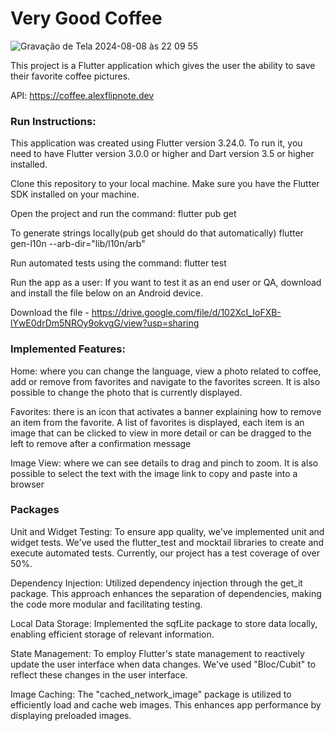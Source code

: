 # Very Good Coffee

![Gravação de Tela 2024-08-08 às 22 09 55](https://github.com/user-attachments/assets/d42199e4-9bab-4304-a60e-3c29c414694f)

This project is a Flutter application which gives the user the ability to save their favorite coffee pictures. 

API: https://coffee.alexflipnote.dev


### Run Instructions:

This application was created using Flutter version 3.24.0. To run it, you need to have Flutter version 3.0.0 or higher and Dart version 3.5 or higher installed.

Clone this repository to your local machine. Make sure you have the Flutter SDK installed on your machine.


Open the project and run the command:
flutter pub get

To generate strings locally(pub get should do that automatically)
flutter gen-l10n --arb-dir="lib/l10n/arb"

Run automated tests using the command:
flutter test

Run the app as a user:
If you want to test it as an end user or QA, download and install the file below on an Android device.

Download the file - https://drive.google.com/file/d/102XcI_IoFXB-lYwE0drDm5NROy9okvgG/view?usp=sharing

### Implemented Features:

Home: where you can change the language, view a photo related to coffee, add or remove from favorites and navigate to the favorites screen.
It is also possible to change the photo that is currently displayed.

Favorites: there is an icon that activates a banner explaining how to remove an item from the favorite.
A list of favorites is displayed, each item is an image that can be clicked to view in more detail or can be dragged to the left to remove after a confirmation message

Image View: where we can see details to drag and pinch to zoom. It is also possible to select the text with the image link to copy and paste into a browser

### Packages

Unit and Widget Testing: To ensure app quality, we've implemented unit and widget tests. We've used the flutter_test and mocktail libraries to create and execute automated tests. Currently, our project has a test coverage of over 50%.

Dependency Injection: Utilized dependency injection through the get_it package. This approach enhances the separation of dependencies, making the code more modular and facilitating testing.

Local Data Storage: Implemented the sqfLite package to store data locally, enabling efficient storage of relevant information.

State Management: To employ Flutter's state management to reactively update the user interface when data changes. We've used "Bloc/Cubit" to reflect these changes in the user interface.

Image Caching: The "cached_network_image" package is utilized to efficiently load and cache web images. This enhances app performance by displaying preloaded images.